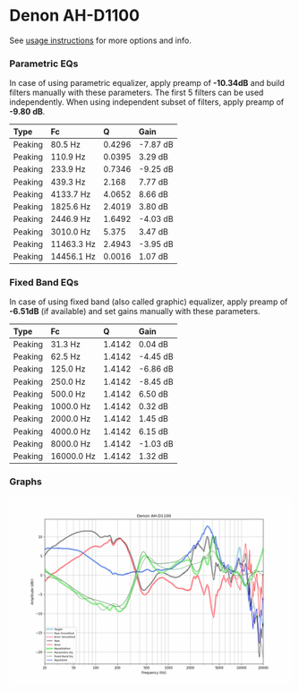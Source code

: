 # Denon AH-D1100
See [usage instructions](https://github.com/jaakkopasanen/AutoEq#usage) for more options and info.

### Parametric EQs
In case of using parametric equalizer, apply preamp of **-10.34dB** and build filters manually
with these parameters. The first 5 filters can be used independently.
When using independent subset of filters, apply preamp of **-9.80 dB**.

| Type    | Fc         |      Q | Gain     |
|:--------|:-----------|:-------|:---------|
| Peaking | 80.5 Hz    | 0.4296 | -7.87 dB |
| Peaking | 110.9 Hz   | 0.0395 | 3.29 dB  |
| Peaking | 233.9 Hz   | 0.7346 | -9.25 dB |
| Peaking | 439.3 Hz   | 2.168  | 7.77 dB  |
| Peaking | 4133.7 Hz  | 4.0652 | 8.66 dB  |
| Peaking | 1825.6 Hz  | 2.4019 | 3.80 dB  |
| Peaking | 2446.9 Hz  | 1.6492 | -4.03 dB |
| Peaking | 3010.0 Hz  | 5.375  | 3.47 dB  |
| Peaking | 11463.3 Hz | 2.4943 | -3.95 dB |
| Peaking | 14456.1 Hz | 0.0016 | 1.07 dB  |

### Fixed Band EQs
In case of using fixed band (also called graphic) equalizer, apply preamp of **-6.51dB**
(if available) and set gains manually with these parameters.

| Type    | Fc         |      Q | Gain     |
|:--------|:-----------|:-------|:---------|
| Peaking | 31.3 Hz    | 1.4142 | 0.04 dB  |
| Peaking | 62.5 Hz    | 1.4142 | -4.45 dB |
| Peaking | 125.0 Hz   | 1.4142 | -6.86 dB |
| Peaking | 250.0 Hz   | 1.4142 | -8.45 dB |
| Peaking | 500.0 Hz   | 1.4142 | 6.50 dB  |
| Peaking | 1000.0 Hz  | 1.4142 | 0.32 dB  |
| Peaking | 2000.0 Hz  | 1.4142 | 1.45 dB  |
| Peaking | 4000.0 Hz  | 1.4142 | 6.15 dB  |
| Peaking | 8000.0 Hz  | 1.4142 | -1.03 dB |
| Peaking | 16000.0 Hz | 1.4142 | 1.32 dB  |

### Graphs
![](./Denon%20AH-D1100.png)